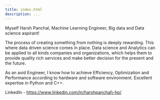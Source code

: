 ```yaml
---
title: index.html
description: ...
---
```


Myself Harsh Panchal, Machine Learning Engineer, Big data and Data science aspirant!


The process of creating something from nothing is deeply rewarding. This where data driven science comes in place. Data science and Analytics can be applied to all kinds companies and organizations, which helps them to provide quality rich services and make better decision for the present and the future.


As an avid Engineer, I know how to achieve Efficiency, Optimization and Performance according to hardware and software environment. Excellent expertise in Python and C\+\+.


LinkedIn \- https://www.linkedin.com/in/harshpanchal\-hp/


